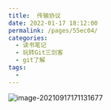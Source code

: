 ```yaml
---
title:  传输协议
date: 2022-01-17 18:12:00
permalink: /pages/55ec04/
categories:
  - 读书笔记
  - 玩转Git三剑客
  - git了解
tags:
  - 
---
```



![image-20210917171131677](https://tva1.sinaimg.cn/large/008i3skNly1gujqom4kevj615b0u0gos02.jpg)

